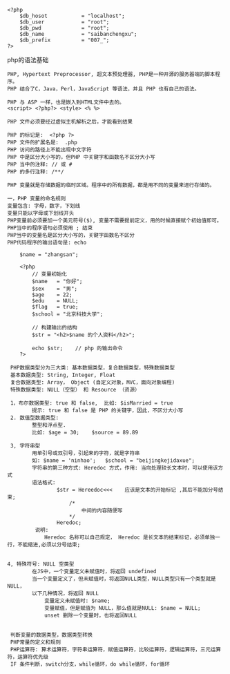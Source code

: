     <?php
        $db_hosot           = "localhost";
        $db_user            = "root";
        $db_pwd             = "root";
        $db_name            = "saibanchengxu";
        $db_prefix          = "007_";
    ?>
    

php的语法基础
    
    PHP, Hypertext Preprocessor, 超文本预处理器, PHP是一种开源的服务器端的脚本程序。
    PHP 结合了C，Java，Perl，JavaScript 等语法，并且 PHP 也有自己的语法。
    
    PHP 与 ASP 一样，也是嵌入到HTML文件中去的。
    <script> <?php?> <style> <% %>  
    
    PHP 文件必须要经过虚拟主机解析之后，才能看到结果
    
    PHP 的标记是:  <?php ?>
    PHP 文件的扩展名是:  .php
    PHP 访问的路径上不能出现中文字符
    PHP 中是区分大小写的，但PHP 中关键字和函数名不区分大小写
    PHP 当中的注释: // 或 #
    PHP 的多行注释: /**/
    
    PHP 变量就是存储数据的临时区域。程序中的所有数据，都是用不同的变量来进行存储的。
    
    一，PHP 变量的命名规则
    变量包含: 字母，数字，下划线
    变量只能以字母或下划线开头
    PHP变量前必须要加一个美元符号($), 变量不需要提前定义，用的时候直接赋个初始值即可。
    PHP当中的程序语句必须使用 ; 结束
    PHP当中的变量名是区分大小写的，关键字函数名不区分
    PHP代码程序的输出语句是: echo
    
        $name = "zhangsan";
        
        <?php 
            // 变量初始化
            $name   = "你好";
            $sex    = "男";
            $age    = 22;
            $edu    = NULL;
            $flag   = true;
            $school = "北京科技大学";
            
            // 构建输出的结构
            $str = "<h2>$name 的个人资料</h2>";
            
            echo $str;    // php 的输出命令
        ?>
    
     PHP数据类型分为三大类: 基本数据类型，复合数据类型，特殊数据类型
     基本数据类型: String, Integer, Float
     复合数据类型: Array， Object (自定义对象，MVC，面向对象编程)
     特殊数据类型: NULL（空型） 和 Resource （资源）
     
     1，布尔数据类型: true 和 false,  比如: $isMarried = true
            提示: true 和 false 是 PHP 的关键字，因此，不区分大小写
     2. 数值型数据类型:
            整型和浮点型.
            比如: $age = 30;    $source = 89.89
            
     3, 字符串型
            用单引号或双引号，引起来的字符，就是字符串
            如: $name = 'ninhao';   $school = "beijingkejidaxue"; 
            字符串的第三种方式: Heredoc 方式，作用: 当向处理较长文本时，可以使用该方式
            语法格式:
                    $str = Hereedoc<<<    应该是文本的开始标记 ,其后不能加分号结束;
                        /*
                            中间的内容随便写 
                        */
                    Heredoc;
             说明:
                Heredoc 名称可以自己规定， Heredoc 是长文本的结束标记，必须单独一行，不能缩进,必须以分号结束;


    4, 特殊符号: NULL 空类型
            在JS中，一个变量定义未赋值时，将返回 undefined
            当一个变量定义了，但未赋值时，将返回NULL类型，NULL类型只有一个类型就是NULL，
            以下几种情况，将返回 NULL
                变量定义未赋值时: $name;
                变量赋值，但是赋值为 NULL，那么值就是NULL: $name = NULL;
                unset 删除一个变量时，也将返回NULL
     
     
     判断变量的数据类型，数据类型转换
     PHP常量的定义和规则
     PHP运算符: 算术运算符，字符串运算符，赋值运算符，比较运算符，逻辑运算符，三元运算符，运算符优先级
     IF 条件判断，switch分支，while循环，do while循环，for循环
     
     
    
    
    
    
    
    
    
    
    
    
    
    
    
    
    
    
    
    
    
    
    
    
    
    
    